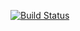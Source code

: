 [![Build Status](https://travis-ci.org/Schtolc/iu4.svg?branch=master)](https://travis-ci.org/Schtolc/iu4)
